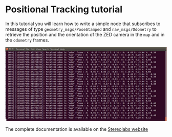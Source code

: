 # Positional Tracking tutorial

In this tutorial you will learn how to write a simple node that subscribes to messages of type
`geometry_msgs/PoseStamped` and `nav_msgs/Odometry` to retrieve the position and the orientation of the ZED camera in the `map` and in the `odometry` frames.

![](../images/tutorial_tracking.jpg)

The complete documentation is available on the [Stereolabs website](https://www.stereolabs.com/docs/ros/position/#position-subscribing-in-c)
